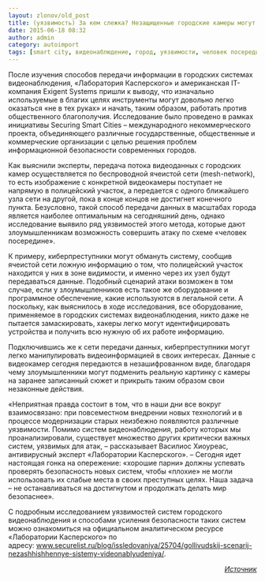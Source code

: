 ```yaml
---
layout: zlonov/old_post
title: (уязвимость) За кем слежка? Незащищенные городские камеры могут стать орудием злоумышленников
date: 2015-06-18 08:32
author: admin
category: autoimport
tags: [smart city, видеонаблюдение, город, уязвимости, человек посередине]
---
```

После изучения способов передачи информации в городских системах видеонаблюдения, «Лаборатория Касперского» и американская IT-компания Exigent Systems пришли к выводу, что изначально используемые в благих целях инструменты могут довольно легко оказаться «не в тех руках» и начать, таким образом, работать против общественного благополучия. Исследование было проведено в рамках инициативы Securing Smart Cities – международного некоммерческого проекта, объединяющего различные государственные, общественные и коммерческие организации с целью решения проблем информационной безопасности современных городов.

Как выяснили эксперты, передача потока видеоданных с городских камер осуществляется по беспроводной ячеистой сети (mesh-network), то есть изображение с конкретной видеокамеры поступает не напрямую в полицейский участок, а передается с одного ближайшего узла сети на другой, пока в конце концов не достигнет конечного пункта. Безусловно, такой способ передачи данных в масштабах города является наиболее оптимальным на сегодняшний день, однако исследование выявило ряд уязвимостей этого метода, которые дают злоумышленникам возможность совершить атаку по схеме «человек посередине».

К примеру, киберпреступники могут обмануть систему, сообщив ячеистой сети ложную информацию о том, что полицейский участок находится у них в зоне видимости, и именно через их узел будут передаваться данные. Подобный сценарий атаки возможен в том случае, если у злоумышленников есть такое же оборудование и программное обеспечение, какие используются в легальной сети. А поскольку, как выяснилось в ходе исследования, все оборудование, применяемое в городских системах видеонаблюдения, никто даже не пытается замаскировать, хакеры легко могут идентифицировать устройства и получить всю нужную об их работе информацию.

Подключившись же к сети передачи данных, киберпреступники могут легко манипулировать видеоинформацией в своих интересах. Данные с видеокамер сегодня передаются в незашифрованном виде, благодаря чему злоумышленники могут подменить реальную картинку с камеры на заранее записанный сюжет и прикрыть таким образом свои незаконные действия.

«Неприятная правда состоит в том, что в наши дни все вокруг взаимосвязано: при повсеместном внедрении новых технологий и в процессе модернизации старых неизбежно появляются различные уязвимости. Помимо систем видеонаблюдения, работу которых мы проанализировали, существует множество других критически важных систем, уязвимых для атак, – рассказывает Василиос Хиоуреас, антивирусный эксперт «Лаборатории Касперского». – Сегодня идет настоящая гонка на опережение: «хорошие парни» должны успевать проверять безопасность новых систем, чтобы «плохие» не могли использовать их слабые места в своих преступных целях. Наша задача – не останавливаться на достигнутом и продолжать делать мир безопаснее».

С подробным исследованием уязвимостей систем городского видеонаблюдения и способами усиления безопасности таких систем можно ознакомиться на официальном аналитическом ресурсе «Лаборатории Касперского» по адресу: <a href="http://www.securelist.ru/blog/issledovaniya/25704/gollivudskij-scenarij-nezashhishhennye-sistemy-videonablyudeniya/">www.securelist.ru/blog/issledovaniya/25704/gollivudskij-scenarij-nezashhishhennye-sistemy-videonablyudeniya/</a>.
<p style="text-align: right;"><em><a href="http://www.kaspersky.ru/about/news/virus/2015/za-kem-slezhka-nezashishenie-gorodskie-kamery-mogut-stat-orudiem-zloumyshlennikov" target="_blank">Источник</a></em>
